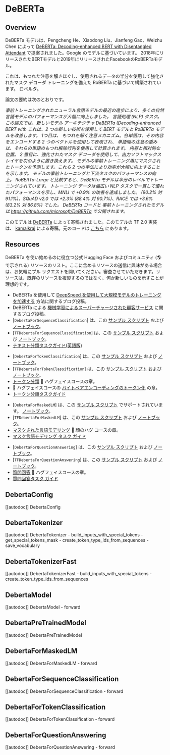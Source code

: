 <!--Copyright 2020 The HuggingFace Team. All rights reserved.

Licensed under the Apache License, Version 2.0 (the "License"); you may not use this file except in compliance with
the License. You may obtain a copy of the License at

http://www.apache.org/licenses/LICENSE-2.0

Unless required by applicable law or agreed to in writing, software distributed under the License is distributed on
an "AS IS" BASIS, WITHOUT WARRANTIES OR CONDITIONS OF ANY KIND, either express or implied. See the License for the
specific language governing permissions and limitations under the License.

⚠️ Note that this file is in Markdown but contain specific syntax for our doc-builder (similar to MDX) that may not be
rendered properly in your Markdown viewer.

-->

# DeBERTa

## Overview

DeBERTa モデルは、Pengcheng He、Xiaodong Liu、Jianfeng Gao、Weizhu Chen によって [DeBERTa: Decoding-enhanced BERT with Disentangled Attendant](https://huggingface.co/papers/2006.03654) で提案されました。Google のモデルに基づいています。
2018年にリリースされたBERTモデルと2019年にリリースされたFacebookのRoBERTaモデル。

これは、もつれた注意を解きほぐし、使用されるデータの半分を使用して強化されたマスク デコーダ トレーニングを備えた RoBERTa に基づいて構築されています。
ロベルタ。

論文の要約は次のとおりです。

*事前トレーニングされたニューラル言語モデルの最近の進歩により、多くの自然言語モデルのパフォーマンスが大幅に向上しました。
言語処理 (NLP) タスク。この論文では、新しいモデル アーキテクチャ DeBERTa (Decoding-enhanced BERT with
これは、2 つの新しい技術を使用して BERT モデルと RoBERTa モデルを改善します。 1つ目は、
もつれを解く注意メカニズム。各単語は、その内容をエンコードする 2 つのベクトルを使用して表現され、
単語間の注意の重みは、それらの単語のもつれ解除行列を使用して計算されます。
内容と相対的な位置。 2 番目に、強化されたマスク デコーダを使用して、出力ソフトマックス レイヤを次のように置き換えます。
モデルの事前トレーニング用にマスクされたトークンを予測します。これら 2 つの手法により効率が大幅に向上することを示します。
モデルの事前トレーニングと下流タスクのパフォーマンスの向上。 RoBERTa-Large と比較すると、DeBERTa モデルは半分のレベルでトレーニングされています。
トレーニング データは幅広い NLP タスクで一貫して優れたパフォーマンスを示し、MNLI で +0.9% の改善を達成しました。
(90.2% 対 91.1%)、SQuAD v2.0 では +2.3% (88.4% 対 90.7%)、RACE では +3.6% (83.2% 対 86.8%) でした。 DeBERTa コードと
事前トレーニングされたモデルは https://github.com/microsoft/DeBERTa で公開されます。*


このモデルは [DeBERTa](https://huggingface.co/DeBERTa) によって寄稿されました。このモデルの TF 2.0 実装は、
[kamalkraj](https://huggingface.co/kamalkraj) による寄稿。元のコードは [こちら](https://github.com/microsoft/DeBERTa) にあります。

## Resources

DeBERTa を使い始めるのに役立つ公式 Hugging Face およびコミュニティ (🌎 で示される) リソースのリスト。ここに含めるリソースの送信に興味がある場合は、お気軽にプル リクエストを開いてください。審査させていただきます。リソースは、既存のリソースを複製するのではなく、何か新しいものを示すことが理想的です。

<PipelineTag pipeline="text-classification"/>

- DeBERTa を使用して [DeepSpeed を使用して大規模モデルのトレーニングを加速する](https://huggingface.co/blog/accelerate-deepspeed) 方法に関するブログ投稿。
- DeBERTa による [機械学習によるスーパーチャージされた顧客サービス](https://huggingface.co/blog/supercharge-customer-service-with-machine-learning) に関するブログ投稿。
- [`DebertaForSequenceClassification`] は、この [サンプル スクリプト](https://github.com/huggingface/transformers/tree/main/examples/pytorch/text-classification) および [ノートブック](https://colab.research.google.com/github/huggingface/notebooks/blob/main/examples/text_classification.ipynb)。
- [`TFDebertaForSequenceClassification`] は、この [サンプル スクリプト](https://github.com/huggingface/transformers/tree/main/examples/tensorflow/text-classification) および [ノートブック](https://colab.research.google.com/github/huggingface/notebooks/blob/main/examples/text_classification-tf.ipynb)。
- [テキスト分類タスクガイド(英語版)](../../en/tasks/sequence_classification)

<PipelineTag pipeline="token-classification" />

- [`DebertaForTokenClassification`] は、この [サンプル スクリプト](https://github.com/huggingface/transformers/tree/main/examples/pytorch/token-classification) および [ノートブック](https://colab.research.google.com/github/huggingface/notebooks/blob/main/examples/token_classification.ipynb)。
- [`TFDebertaForTokenClassification`] は、この [サンプル スクリプト](https://github.com/huggingface/transformers/tree/main/examples/tensorflow/token-classification) および [ノートブック](https://colab.research.google.com/github/huggingface/notebooks/blob/main/examples/token_classification-tf.ipynb)。
- [トークン分類](https://huggingface.co/course/chapter7/2?fw=pt) 🤗 ハグフェイスコースの章。
- 🤗 ハグフェイスコースの [バイトペアエンコーディングのトークン化](https://huggingface.co/course/chapter6/5?fw=pt) の章。
- [トークン分類タスクガイド](../tasks/token_classification)

<PipelineTag pipeline="fill-mask"/>

- [`DebertaForMaskedLM`] は、この [サンプル スクリプト](https://github.com/huggingface/transformers/tree/main/examples/pytorch/language-modeling#robertabertdistilbert-and-masked-language-modeling) でサポートされています。 [ノートブック](https://colab.research.google.com/github/huggingface/notebooks/blob/main/examples/language_modeling.ipynb)。
- [`TFDebertaForMaskedLM`] は、この [サンプル スクリプト](https://github.com/huggingface/transformers/tree/main/examples/tensorflow/lang-modeling#run_mlmpy) および [ノートブック](https://colab.research.google.com/github/huggingface/notebooks/blob/main/examples/language_modeling-tf.ipynb)。
- [マスクされた言語モデリング](https://huggingface.co/course/chapter7/3?fw=pt) 🤗 顔のハグ コースの章。
- [マスク言語モデリング タスク ガイド](../tasks/masked_language_modeling)

<PipelineTag pipeline="question-answering"/>

- [`DebertaForQuestionAnswering`] は、この [サンプル スクリプト](https://github.com/huggingface/transformers/tree/main/examples/pytorch/question-answering) および [ノートブック](https://colab.research.google.com/github/huggingface/notebooks/blob/main/examples/question_answering.ipynb)。
- [`TFDebertaForQuestionAnswering`] は、この [サンプル スクリプト](https://github.com/huggingface/transformers/tree/main/examples/tensorflow/question-answering) および [ノートブック](https://colab.research.google.com/github/huggingface/notebooks/blob/main/examples/question_answering-tf.ipynb)。
- [質問回答](https://huggingface.co/course/chapter7/7?fw=pt) 🤗 ハグフェイスコースの章。
- [質問回答タスク ガイド](../tasks/question_answering)

## DebertaConfig

[[autodoc]] DebertaConfig

## DebertaTokenizer

[[autodoc]] DebertaTokenizer
    - build_inputs_with_special_tokens
    - get_special_tokens_mask
    - create_token_type_ids_from_sequences
    - save_vocabulary

## DebertaTokenizerFast

[[autodoc]] DebertaTokenizerFast
    - build_inputs_with_special_tokens
    - create_token_type_ids_from_sequences

<frameworkcontent>
<pt>

## DebertaModel

[[autodoc]] DebertaModel
    - forward

## DebertaPreTrainedModel

[[autodoc]] DebertaPreTrainedModel

## DebertaForMaskedLM

[[autodoc]] DebertaForMaskedLM
    - forward

## DebertaForSequenceClassification

[[autodoc]] DebertaForSequenceClassification
    - forward

## DebertaForTokenClassification

[[autodoc]] DebertaForTokenClassification
    - forward

## DebertaForQuestionAnswering

[[autodoc]] DebertaForQuestionAnswering
    - forward

</pt>
</frameworkcontent>


